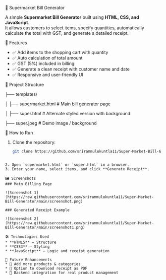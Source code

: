 🛒 Supermarket Bill Generator

A simple **Supermarket Bill Generator** built using **HTML, CSS, and JavaScript**.  
It allows customers to select items, specify quantities, automatically calculate the total with GST, and generate a detailed receipt.

📌 Features
- ✅ Add items to the shopping cart with quantity  
- ✅ Auto calculation of total amount  
- ✅ GST (5%) included in billing  
- ✅ Generate a clean receipt with customer name and date  
- ✅ Responsive and user-friendly UI  

📂 Project Structure

├── templates/

│   ├── supermarket.html   # Main bill generator page

│   ├── super.html         # Alternate styled version with background

├── super.jpeg             # Demo image / background

🚀 How to Run
1. Clone the repository:
   ```bash
   git clone https://github.com/srirammulukuntla11/Super-Market-Bill-Generator.git
````

2. Open `supermarket.html` or `super.html` in a browser.
3. Enter your name, select items, and click **Generate Receipt**.

🖼️ Screenshots
### Main Billing Page

![Screenshot 1](https://raw.githubusercontent.com/srirammulukuntla11/Super-Market-Bill-Generator/main/screenshot.png)

### Generated Receipt Example

![Screenshot 2](https://raw.githubusercontent.com/srirammulukuntla11/Super-Market-Bill-Generator/main/screenshot1.png)

🛠️ Technologies Used
* **HTML5** – Structure
* **CSS3** – Styling
* **JavaScript** – Logic and receipt generation

🎯 Future Enhancements
* 🔹 Add more products & categories
* 🔹 Option to download receipt as PDF
* 🔹 Backend integration for real product management




